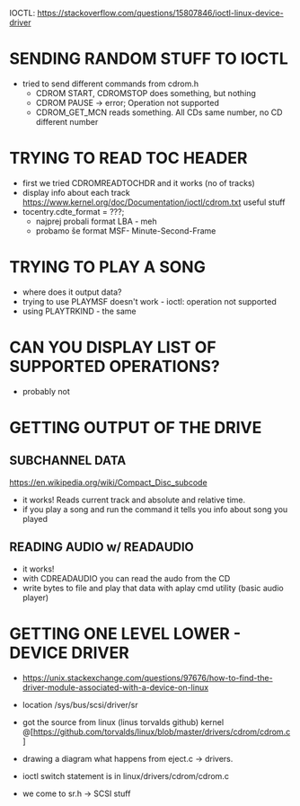 IOCTL: https://stackoverflow.com/questions/15807846/ioctl-linux-device-driver

# SENDING RANDOM STUFF TO IOCTL
- tried to send different commands from cdrom.h
  - CDROM START, CDROMSTOP does something, but nothing
  - CDROM PAUSE -> error; Operation not supported
  - CDROM_GET_MCN reads something. All CDs same number, no CD different number

# TRYING TO READ TOC HEADER
- first we tried CDROMREADTOCHDR and it works (no of tracks)
- display info about each track
https://www.kernel.org/doc/Documentation/ioctl/cdrom.txt useful stuff
- tocentry.cdte_format = ???;
  - najprej probali format LBA - meh
  - probamo še format MSF- Minute-Second-Frame

# TRYING TO PLAY A SONG
- where does it output data?
- trying to use PLAYMSF doesn't work - ioctl: operation not supported
- using PLAYTRKIND - the same

# CAN YOU DISPLAY LIST OF SUPPORTED OPERATIONS?
- probably not

# GETTING OUTPUT OF THE DRIVE
## SUBCHANNEL DATA
https://en.wikipedia.org/wiki/Compact_Disc_subcode
- it works! Reads current track and absolute and relative time.
- if you play a song and run  the command it tells you info about song you played

## READING AUDIO w/ READAUDIO
- it works!
- with CDREADAUDIO you can read the audo from the CD
- write bytes to file and play that data with aplay cmd utility (basic audio player)

# GETTING ONE LEVEL LOWER - DEVICE DRIVER
- https://unix.stackexchange.com/questions/97676/how-to-find-the-driver-module-associated-with-a-device-on-linux
- location /sys/bus/scsi/driver/sr
- got the source from linux (linus torvalds github) kernel
  @[https://github.com/torvalds/linux/blob/master/drivers/cdrom/cdrom.c]

- drawing a diagram what happens from eject.c -> drivers.
- ioctl switch statement is in linux/drivers/cdrom/cdrom.c
- we come to sr.h -> SCSI stuff
